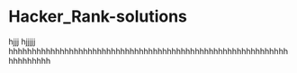 # Hacker_Rank-solutions
hjjj
hjjjjj
hhhhhhhhhhhhhhhhhhhhhhhhhhhhhhhhhhhhhhhhhhhhhhhhhhhhhhhhhhhhhhhhhhhhh
